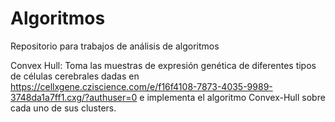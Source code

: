 # Algoritmos
Repositorio para trabajos de análisis de algoritmos

Convex Hull:
  Toma las muestras de expresión genética de diferentes tipos de células cerebrales dadas en https://cellxgene.cziscience.com/e/f16f4108-7873-4035-9989-3748da1a7ff1.cxg/?authuser=0 e implementa el algoritmo Convex-Hull sobre cada uno de sus clusters.
